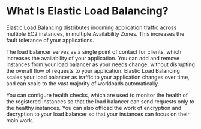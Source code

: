 # What Is Elastic Load Balancing?

Elastic Load Balancing distributes incoming application traffic across multiple EC2 instances, in multiple Availability Zones. This increases the fault tolerance of your applications.

The load balancer serves as a single point of contact for clients, which increases the availability of your application. You can add and remove instances from your load balancer as your needs change, without disrupting the overall flow of requests to your application. Elastic Load Balancing scales your load balancer as traffic to your application changes over time, and can scale to the vast majority of workloads automatically.

You can configure health checks, which are used to monitor the health of the registered instances so that the load balancer can send requests only to the healthy instances. You can also offload the work of encryption and decryption to your load balancer so that your instances can focus on their main work.
